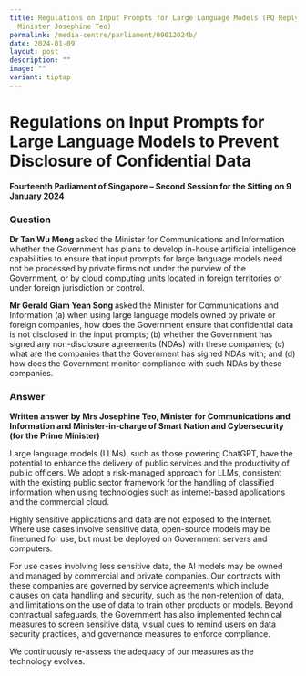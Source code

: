 ```yaml
---
title: Regulations on Input Prompts for Large Language Models (PQ Reply by
  Minister Josephine Teo)
permalink: /media-centre/parliament/09012024b/
date: 2024-01-09
layout: post
description: ""
image: ""
variant: tiptap
---
```

<h1>Regulations on Input Prompts for Large Language Models to Prevent Disclosure of Confidential Data</h1><p><strong>Fourteenth Parliament of Singapore – Second Session for the Sitting on 9 January 2024</strong></p><h3>Question</h3><p><strong>Dr Tan Wu Meng </strong>asked the Minister for Communications and Information whether the Government has plans to develop in-house artificial intelligence capabilities to ensure that input prompts for large language models need not be processed by private firms not under the purview of the Government, or by cloud computing units located in foreign territories or under foreign jurisdiction or control.&nbsp;</p><p></p><p><strong>Mr Gerald Giam Yean Song </strong>asked the Minister for Communications and Information (a) when using large language models owned by private or foreign companies, how does the Government ensure that confidential data is not disclosed in the input prompts; (b) whether the Government has signed any non-disclosure agreements (NDAs) with these companies; (c) what are the companies that the Government has signed NDAs with; and (d) how does the Government monitor compliance with such NDAs by these companies.</p><p></p><h3>Answer</h3><p><strong>Written answer by Mrs Josephine Teo, Minister for Communications and Information and Minister-in-charge of Smart Nation and Cybersecurity (for the Prime Minister)</strong></p><p>Large language models (LLMs), such as those powering ChatGPT, have the potential to enhance the delivery of public services and the productivity of public officers. We adopt a risk-managed approach for LLMs, consistent with the existing public sector framework for the handling of classified information&nbsp;when using technologies such as internet-based applications and the commercial cloud.</p><p></p><p>Highly&nbsp;sensitive applications and data&nbsp;are not exposed to the Internet. Where use cases involve sensitive data, open-source models&nbsp;may be finetuned&nbsp;for use,&nbsp;but must be&nbsp;deployed on Government servers and computers.</p><p></p><p>For use cases involving less sensitive data, the AI&nbsp;models&nbsp;may be&nbsp;owned and&nbsp;managed by&nbsp;commercial and private&nbsp;companies.&nbsp;Our contracts with these companies are governed by service&nbsp;agreements which include clauses on data handling and security, such as the non-retention of data, and limitations on the use of data&nbsp;to train other products or models.&nbsp;Beyond contractual safeguards, the Government has also implemented technical measures to screen sensitive data,&nbsp;visual&nbsp;cues to remind&nbsp;users on data security practices, and governance measures to enforce compliance.</p><p></p><p>We continuously re-assess the adequacy of our measures as the technology evolves.</p>